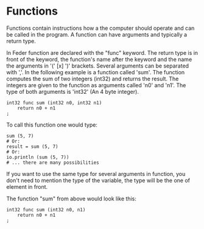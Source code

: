 # Functions

Functions contain instructions how a the computer should operate and can be
called in the program. A function can have arguments and typically a return
type.

In Feder function are declared with the "func" keyword. The return type is in
front of the keyword, the function's name after the keyword and the
name the arguments in '(' [x] ')' brackets. Several arguments can be separated
with ','. In the following example is a function called 'sum'. The function
computes the sum of two integers (int32) and returns the result. The integers
are given to the function as arguments called 'n0' and 'n1'. The type of both
arguments is 'int32' (An 4 byte integer).

```
int32 func sum (int32 n0, int32 n1)
	return n0 + n1
;
```

To call this function one would type:

```
sum (5, 7)
# Or:
result = sum (5, 7)
# Or:
io.println (sum (5, 7))
# ... there are many possibilities
```

If you want to use the same type for several arguments in function, you don't
need to mention the type of the variable, the type will be the one of element
in front.

The function "sum" from above would look like this:
```
int32 func sum (int32 n0, n1)
    return n0 + n1
;
```
